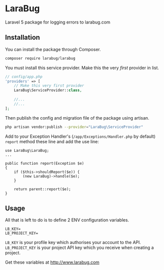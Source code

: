 # LaraBug

Laravel 5 package for logging errors to larabug.com

## Installation 

You can install the package through Composer.
```bash
composer require larabug/larabug
```
You must install this service provider. Make this the very *first* provider in list.
```php
// config/app.php
'providers' => [
    // Make this very first provider
    LaraBug\ServiceProvider::class,
    
    //...
    //...
];
```

Then publish the config and migration file of the package using artisan.
```bash
php artisan vendor:publish --provider="LaraBug\ServiceProvider"
```

Add to your Exception Handler's (```/app/Exceptions/Handler.php``` by default) ```report``` method these line and add the use line:
```
use LaraBug\LaraBug;
...

public function report(Exception $e)
{
    if ($this->shouldReport($e)) {
        (new LaraBug)->handle($e);
    }

    return parent::report($e);
}
```

## Usage

All that is left to do is to define 2 ENV configuration variables.

```
LB_KEY=
LB_PROJECT_KEY=
```

`LB_KEY` is your profile key which authorises your account to the API.
`LB_PROJECT_KEY` is your project API key which you receive when creating a project.

Get these variables at http://www.larabug.com